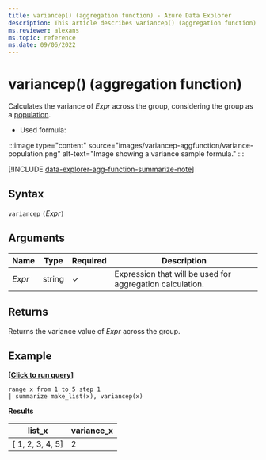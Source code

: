 ```yaml
---
title: variancep() (aggregation function) - Azure Data Explorer
description: This article describes variancep() (aggregation function) in Azure Data Explorer.
ms.reviewer: alexans
ms.topic: reference
ms.date: 09/06/2022
---
```

# variancep() (aggregation function)

Calculates the variance of *Expr* across the group, considering the group as a [population](https://en.wikipedia.org/wiki/Statistical_population).

* Used formula:

:::image type="content" source="images/variancep-aggfunction/variance-population.png" alt-text="Image showing a variance sample formula." :::

[!INCLUDE [data-explorer-agg-function-summarize-note](../../includes/data-explorer-agg-function-summarize-note.md)]

## Syntax

`variancep` `(`*Expr*`)`

## Arguments

| Name | Type | Required | Description |
|--|--|--|--|
|*Expr* | string | &check; | Expression that will be used for aggregation calculation.|

## Returns

Returns the variance value of *Expr* across the group.

## Example

**\[**[**Click to run query**](https://dataexplorer.azure.com/clusters/help/databases/Samples?query=H4sIAAAAAAAAAytKzEtPVahQSCvKz1UwVCjJVzBVKC5JLVAw5KpRKC7NzU0syqxKVchNzE6Nz8ksLtGo0NRRKAMKJuYlpxYAeQCFH59wQQAAAA==)**\]**

```kusto
range x from 1 to 5 step 1
| summarize make_list(x), variancep(x) 
```

**Results**

|list_x|variance_x|
|---|---|
|[ 1, 2, 3, 4, 5]|2|
